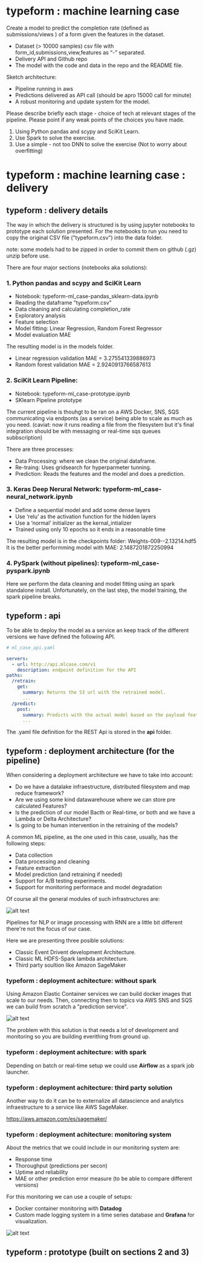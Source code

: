 # typeform : machine learning case 

Create a model to predict the completion rate (defined as submissions/views ) of a form given the features in the dataset.

- Dataset (> 10000 samples) csv file with form_id,submissions,view,features as “-” separated.
- Delivery API and Github repo
- The model with the code and data in the repo and the README file.

Sketch architecture:
- Pipeline running in aws
- Predictions delivered as API call (should be apro 15000 call for minute)
- A robust monitoring and update system for the model.

Please describe briefly each stage - choice of tech at relevant stages of the pipeline.
Please point if any weak points of the choices you have made.

1. Using Python pandas and scypy and SciKit Learn.
2. Use Spark to solve the exercise.
3. Use a simple - not too DNN to solve the exercise (Not to worry about overfitting)

# typeform : machine learning case : delivery

## typeform : delivery details

The way in which the delivery is structured is by using jupyter notebooks to prototype each solution presented. For the notebooks to run you need to copy the original CSV file ("typeform.csv") into the data folder.

note: some models had to be zipped in order to commit them on github (.gz) unzip before use.

There are four major sections (notebooks aka solutions):

### 1. Python pandas and scypy and SciKit Learn

- Notebook: typeform-ml_case-pandas_sklearn-data.ipynb
- Reading the dataframe "typeform.csv"
- Data cleaning and calculating completion_rate
- Exploratory analysis
- Feature selection
- Model fitting: Linear Regression, Random Forest Regressor
- Model evaluation MAE

The resulting model is in the models folder.
- Linear regression validation MAE =  3.275541339886973
- Random forest validation MAE =  2.9240913766587613


### 2. SciKit Learn Pipeline: 

- Notebook: typeform-ml_case-prototype.ipynb
- SKlearn Pipeline prototype 

The current pipeline is thouhgt to be ran on a AWS Docker, SNS, SQS communicating via endponts (as a service) being able to scale as much as you need. (caviat: now it runs reading a file from the filesystem but it's final integration should be with messaging or real-time sqs queues subbscription)

There are three processes:
- Data Processing: where we clean the original dataframe.
- Re-traing: Uses gridsearch for hyperparmeter tunning.
- Prediction: Reads the features and the model and does a prediction.


### 3. Keras Deep Nerural Network: typeform-ml_case-neural_network.ipynb

- Define a sequential model and add some dense layers
- Use ‘relu’ as the activation function for the hidden layers
- Use a ‘normal’ initializer as the kernal_intializer
- Trained using only 10 epochs so it ends in a reasonable time

The resulting model is in the checkpoints folder: Weights-009--2.13214.hdf5
It is the better performming model with MAE: 2.1487201872250994

 
### 4. PySpark (without pipelines): typeform-ml_case-pyspark.ipynb

Here we perform the data cleaning and model fitting using an spark standalone install. Unfortunately, on the last step, the model training, the spark pipeline breaks.

## typeform : api

To be able to deploy the model as a service an keep track of the different versions we have defined the following API.

```yaml
# ml_case_api.yaml

servers:
  - url: http://api.mlcase.com/v1
    description: endpoint definition for the API
paths:
  /retrain:
    get:
      summary: Returns the S3 url with the retrained model.
      ...
  /predict:
    post:
      summary: Predicts with the actual model based on the payload features.
      ...
```

The .yaml file definition for the REST Api is stored in the **api** folder.

## typeform : deployment architecture (for the pipeline)

When considering a deployment architecture we have to take into account:
- Do we have a datalake infraestructure, distributed filesystem and map reduce framework?
- Are we using some kind datawarehouse where we can store pre calculated Features?
- Is the prediction of our model Bacth or Real-time, or both and we have a Lambda or Delta Architecture?
- Is going to be human intervention in the retraining of the models?

A common ML pipeline, as the one used in this case, usually, has the following steps:
- Data collection
- Data processing and cleaning
- Feature extraction
- Model prediction (and retraining if needed)
- Support for A/B testing experiments.
- Support for monitoring performace and model degradation

Of course all the general modules of such infrastructures are:

![alt text](https://github.com/DavidQuer/typeform/blob/master/images/ml_pipeline_diagram.png "")


Pipelines for NLP or image processing with RNN are a little bit different there're not the focus of our case.

Here we are presenting three posible solutions:
- Classic Event Drivent development Architecture.
- Classic ML HDFS-Spark lambda architecture.
- Third party soultion like Amazon SageMaker

### typeform : deployment achitecture: without spark

Using Amazon Elastic Container services we can build docker images that scale to our needs. Then, connecting then to topics via AWS SNS and SQS we can build from scratch a "prediction service".

![alt text](https://github.com/DavidQuer/typeform/blob/master/images/aws-sns-sqs-docker.png "")

The problem with this solution is that needs a lot of development and monitoring so you are building everithing from ground up.


### typeform : deployment achitecture: with spark

Depending on batch or real-time setup we could use **Airflow** as a spark job launcher.


### typeform : deployment achitecture: third party solution

Another way to do it can be to externalize all datascience and analytics infraestructure to a service like AWS SageMaker.

https://aws.amazon.com/es/sagemaker/

### typeform : deployment achitecture: monitoring system

About the metrics that we could include in our monitoring system are:

- Response time
- Thoroughput (predictions per secon)
- Uptime and reliability
- MAE or other prediction error measure (to be able to compare different versions)

For this monitoring we can use a couple of setups:
- Docker container monitoring with **Datadog**
- Custom made logging system in a time series database and **Grafana** for visualization.

![alt text](https://github.com/DavidQuer/typeform/blob/master/images/datadog.png "")

## typeform : prototype (built on sections 2 and 3)

